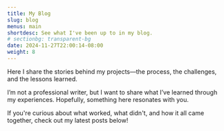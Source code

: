 ```yaml
---
title: My Blog
slug: blog
menus: main
shortdesc: See what I've been up to in my blog.
# sectionbg: transparent-bg
date: 2024-11-27T22:00:14-08:00
weight: 8
---
```

Here I share the stories behind my projects—the process, the challenges, and the lessons learned. 

<!--more-->

I’m not a professional writer, but I want to share what I’ve learned through my experiences. Hopefully, something here resonates with you.

If you're curious about what worked, what didn't, and how it all came together, check out my latest posts below!
